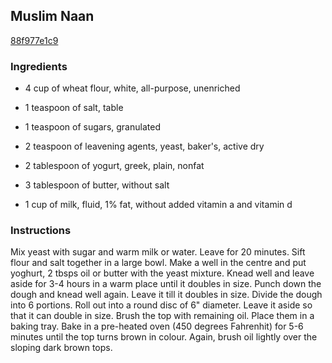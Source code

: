 ## Muslim Naan

[88f977e1c9](http://www.food.com/recipe/muslim-naan-9149)

### Ingredients

 - 4 cup of wheat flour, white, all-purpose, unenriched

 - 1 teaspoon of salt, table

 - 1 teaspoon of sugars, granulated

 - 2 teaspoon of leavening agents, yeast, baker's, active dry

 - 2 tablespoon of yogurt, greek, plain, nonfat

 - 3 tablespoon of butter, without salt

 - 1 cup of milk, fluid, 1% fat, without added vitamin a and vitamin d

### Instructions

Mix yeast with sugar and warm milk or water. Leave for 20 minutes. Sift flour and salt together in a large bowl. Make a well in the centre and put yoghurt, 2 tbsps oil or butter with the yeast mixture. Knead well and leave aside for 3-4 hours in a warm place until it doubles in size. Punch down the dough and knead well again. Leave it till it doubles in size. Divide the dough into 6 portions. Roll out into a round disc of 6" diameter. Leave it aside so that it can double in size. Brush the top with remaining oil. Place them in a baking tray. Bake in a pre-heated oven (450 degrees Fahrenhit) for 5-6 minutes until the top turns brown in colour. Again, brush oil lightly over the sloping dark brown tops.